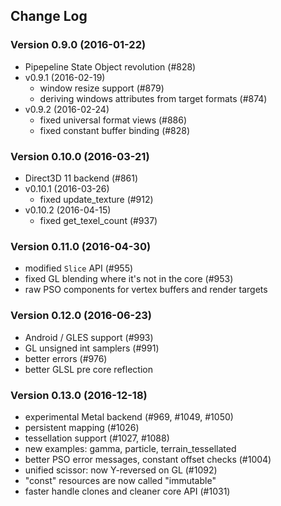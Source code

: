 ## Change Log

### Version 0.9.0 (2016-01-22)
  - Pipepeline State Object revolution (#828)
- v0.9.1 (2016-02-19)
  - window resize support (#879)
  - deriving windows attributes from target formats (#874)
- v0.9.2 (2016-02-24)
  - fixed universal format views (#886)
  - fixed constant buffer binding (#828)

### Version 0.10.0 (2016-03-21)
  - Direct3D 11 backend (#861)
- v0.10.1 (2016-03-26)
  - fixed update_texture (#912)
- v0.10.2 (2016-04-15)
  - fixed get_texel_count (#937)

### Version 0.11.0 (2016-04-30)
  - modified `Slice` API (#955)
  - fixed GL blending where it's not in the core (#953)
  - raw PSO components for vertex buffers and render targets

### Version 0.12.0 (2016-06-23)
  - Android / GLES support (#993)
  - GL unsigned int samplers (#991)
  - better errors (#976)
  - better GLSL pre core reflection

### Version 0.13.0 (2016-12-18)
  - experimental Metal backend (#969, #1049, #1050)
  - persistent mapping (#1026)
  - tessellation support (#1027, #1088)
  - new examples: gamma, particle, terrain_tessellated
  - better PSO error messages, constant offset checks (#1004)
  - unified scissor: now Y-reversed on GL (#1092)
  - "const" resources are now called "immutable"
  - faster handle clones and cleaner core  API (#1031)
